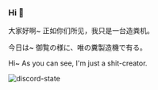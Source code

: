 ### Hi 👋

大家好啊~ 正如你们所见，我只是一台造粪机。

今日は~ 御覧の様に、唯の糞製造機で有る。

Hi~ As you can see, I'm just a shit-creator.

![discord-state](https://discord-activity.deno.dev/api/977381107190349864?idleMessage=MotorCycling)

<!--
**Sakura286/Sakura286** is a ✨ _special_ ✨ repository because its `README.md` (this file) appears on your GitHub profile.

Here are some ideas to get you started:

- 🔭 I’m currently working on ...
- 🌱 I’m currently learning ...
- 👯 I’m looking to collaborate on ...
- 🤔 I’m looking for help with ...
- 💬 Ask me about ...
- 📫 How to reach me: ...
- 😄 Pronouns: ...
- ⚡ Fun fact: ...
-->
